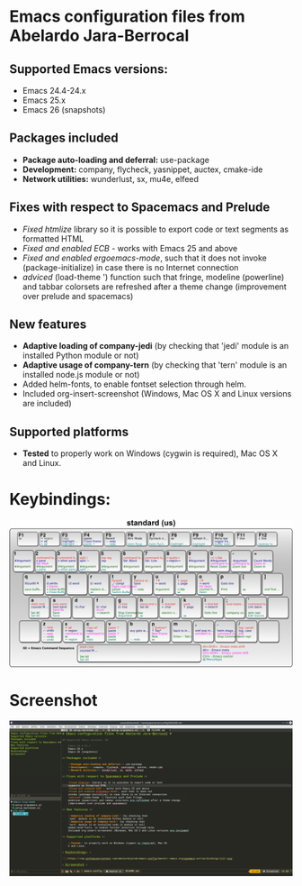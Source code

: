 # Emacs configuration files from Abelardo Jara-Berrocal #

## Supported Emacs versions: ##

-   Emacs 24.4-24.x
-   Emacs 25.x
-   Emacs 26 (snapshots)

## Packages included ##

-   **Package auto-loading and deferral:** use-package
-   **Development:** company, flycheck, yasnippet, auctex, cmake-ide
-   **Network utilities:** wunderlust, sx, mu4e, elfeed

## Fixes with respect to Spacemacs and Prelude ##

-   *Fixed htmlize* library so it is possible to export code or text
    segments as formatted HTML
-   *Fixed and enabled ECB* - works with Emacs 25 and above
-   *Fixed and enabled ergoemacs-mode*, such that it does not
    invoke (package-initialize) in case there is no Internet connection
-   *adviced* (load-theme ') function such that fringe,
    modeline (powerline) and tabbar colorsets are refreshed after a theme change
    (improvement over prelude and spacemacs)

## New features ##

-   **Adaptive loading of company-jedi** (by checking that
    'jedi' module is an installed Python module or not)
-   **Adaptive usage of company-tern** (by checking that
    'tern' module is an installed node.js module or not)
-   Added helm-fonts, to enable fontset selection through helm.
-   Included org-insert-screenshot (Windows, Mac OS X and Linux versions are included)

## Supported platforms ##

-   **Tested** to properly work on Windows (cygwin is required), Mac OS
    X and Linux.

# Keybindings: #

![](https://raw.githubusercontent.com/abelardojarab/emacs-config/master/.emacs.d/ergoemacs-extras/saved/standard.png)

# Screenshot #

![](https://raw.githubusercontent.com/abelardojarab/emacs-config/master/README.png)
